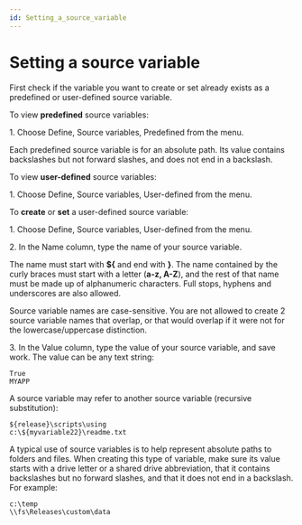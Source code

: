 ```yaml
---
id: Setting_a_source_variable
---
```


# Setting a source variable

First check if the variable you want to create or set already exists as a predefined or user-defined source variable.

To view **predefined** source variables:

1. Choose Define, Source variables, Predefined from the menu.

Each predefined source variable is for an absolute path. Its value contains backslashes but not forward slashes, and does not end in a backslash.

To view **user-defined** source variables:

1. Choose Define, Source variables, User-defined from the menu.

To **create** or **set** a user-defined source variable:

1. Choose Define, Source variables, User-defined from the menu.

2. In the Name column, type the name of your source variable.

The name must start with **${** and end with **}**. The name contained by the curly braces must start with a letter (**a-z, A-Z**), and the rest of that name must be made up of alphanumeric characters. Full stops, hyphens and underscores are also allowed.

Source variable names are case-sensitive. You are not allowed to create 2 source variable names that overlap, or that would overlap if it were not for the lowercase/uppercase distinction.

3. In the Value column, type the value of your source variable, and save work. The value can be any text string:

```
True
MYAPP

```

A source variable may refer to another source variable (recursive substitution): 

```
${release}\scripts\using
c:\${myvariable22}\readme.txt

```

A typical use of source variables is to help represent absolute paths to folders and files. When creating this type of variable, make sure its value starts with a drive letter or a shared drive abbreviation, that it contains backslashes but no forward slashes, and that it does not end in a backslash. For example:

```
c:\temp
\\fs\Releases\custom\data

```